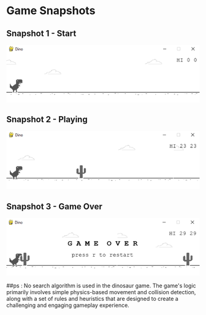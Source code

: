 # Game Snapshots

## Snapshot 1 - Start
![snapshot1](snapshots/1.png)

## Snapshot 2 - Playing
![snapshot2](snapshots/2.png)

## Snapshot 3 - Game Over
![snapshot3](snapshots/3.png)

##ps : No search algorithm is used in the dinosaur game. The game's logic primarily involves simple physics-based movement and collision detection, along with a set of rules and heuristics that are designed to create a challenging and engaging gameplay experience.
